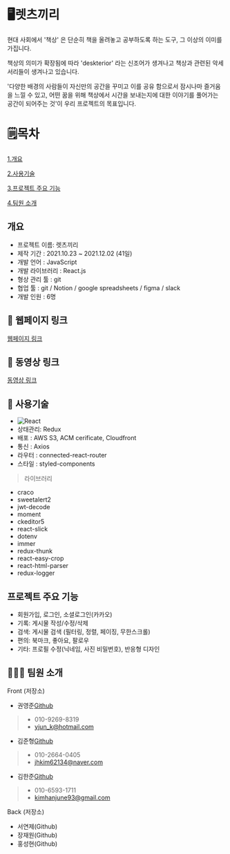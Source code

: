 # 🖥렛츠끼리

현대 사회에서 '책상' 은 단순히 책을 올려놓고 공부하도록 하는 도구, 그 이상의 이미를 가집니다.

책상의 의미가 확장됨에 따라 'deskterior' 라는 신조어가 생겨나고 책상과 관련된 악세서리들이 생겨나고 있습니다.

'다양한 배경의 사람들이 자신만의 공간을 꾸미고 이를 공유 함으로서 잠시나마 즐거움을 느낄 수 있고, 어떤 꿈을 위해 책상에서 시간을 보내는지에 대한 이야기를 풀어가는 공간이 되어주는 것'이 우리 프로젝트의 목표입니다.


# 🗒목차

[1.개요](#개요)

[2.사용기술](#사용기술)

[3.프로젝트 주요 기능](#프로젝트-주요-기능)

[4.팀원 소개](#팀원-소개)




## 개요
- 프로젝트 이름: 렛츠끼리
- 제작 기간 : 2021.10.23 ~ 2021.12.02 (41일)
- 개발 언어 : JavaScript
- 개발 라이브러리 : React.js
- 형상 관리 툴 : git
- 협업 툴 : git / Notion / google spreadsheets / figma / slack
- 개발 인원 : 6명



## 🔗 웹페이지 링크
[웹페이지 링크](https://letskkirri.com/)

## 🔗 동영상 링크
[동영상 링크](https://youtu.be/YNJTVbOcyKs)




## 🔨 사용기술
* ![React](https://img.shields.io/badge/React-61DAFB?style=flat-square&logo=React&logoColor=black)
* 상태관리: Redux
* 배포 : AWS S3, ACM cerificate, Cloudfront
* 통신 : Axios
* 라우터 : connected-react-router
* 스타일 : styled-components




> 라이브러리
- craco
- sweetalert2
- jwt-decode
- moment
- ckeditor5
- react-slick
- dotenv
- immer
- redux-thunk
- react-easy-crop
- react-html-parser
- redux-logger



## 프로젝트 주요 기능
- 회원가입, 로그인, 소셜로그인(카카오)
- 기록: 게시물 작성/수정/삭제
- 검색: 게시물 검색 (필터링, 정렬, 페이징, 무한스크롤)
- 편의: 북마크, 좋아요, 팔로우
- 기타: 프로필 수정(닉네임, 사진 비밀번호), 반응형 디자인




## 👨‍👨‍👦 팀원 소개

Front (저장소)

- 권영준[Github](https://github.com/ynjnkn)
> - 010-9269-8319
> - yjun_k@hotmail.com
- 김준형[Github](https://github.com/erionRK621)
> - 010-2664-0405
> - jhkim62134@naver.com
- 김한준[Github](https://github.com/kimhanjune93)
> - 010-6593-1711
> - kimhanjune93@gmail.com

Back (저장소)

- 서연제(Github)
- 장재원(Github)
- 홍성현(Github)



